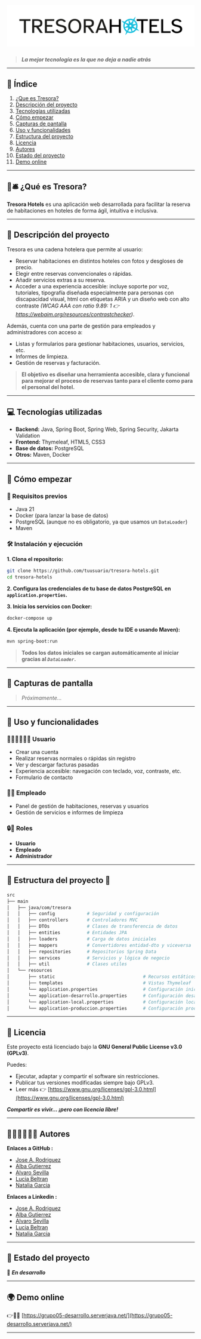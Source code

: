#  ![Logo Tresora](src/main/resources/static/images/LogoTresoraFondoBlanco.png)

> ***La mejor tecnología es la que no deja a nadie atrás***



---

## 📑 Índice

1. [¿Que es Tresora?](#-¿qué-es-Tresora?)
2. [Descripción del proyecto](#-descripción-del-proyecto)
3. [Tecnologías utilizadas](#-tecnologías-utilizadas)
4. [Cómo empezar](#-cómo-empezar)
5. [Capturas de pantalla](#-capturas-de-pantalla)
6. [Uso y funcionalidades](#-uso-y-funcionalidades)
7. [Estructura del proyecto](#-estructura-del-proyecto)
8. [Licencia](#-licencia)
9. [Autores](#-autores)
10. [Estado del proyecto](#-estado-del-proyecto)
11. [Demo online](#-demo-online)

---

## 🏨🛎️ ¿Qué es Tresora? 

**Tresora Hotels** es una aplicación web desarrollada para facilitar la reserva de habitaciones en hoteles de forma ágil, intuitiva e inclusiva.

---

## 📝 Descripción del proyecto

Tresora es una cadena hotelera que permite al usuario:

- Reservar habitaciones en distintos hoteles con fotos y desgloses de precio.
- Elegir entre reservas convencionales o rápidas.
- Añadir servicios extras a su reserva.
- Acceder a una experiencia accesible: incluye soporte por voz, tutoriales, tipografía diseñada especialmente para personas con discapacidad visual, html con etiquetas ARIA y un diseño web con alto contraste *(WCAG AAA con ratio 9.89: 1 👉 https://webaim.org/resources/contrastchecker)*.

Además, cuenta con una parte de gestión para empleados y administradores con acceso a:

- Listas y formularios para gestionar habitaciones, usuarios, servicios, etc.
- Informes de limpieza.
- Gestión de reservas y facturación.


> **El objetivo es diseñar una herramienta accesible, clara y funcional para mejorar el proceso de reservas tanto para el cliente como para el personal del hotel.**

---

## 💻 Tecnologías utilizadas

- **Backend:** Java, Spring Boot, Spring Web, Spring Security, Jakarta Validation
- **Frontend:** Thymeleaf, HTML5, CSS3
- **Base de datos:** PostgreSQL
- **Otros:** Maven, Docker

---

## 🚀 Cómo empezar

### 🧩 Requisitos previos

- Java 21
- Docker (para lanzar la base de datos)
- PostgreSQL (aunque no es obligatorio, ya que usamos un `DataLoader`)
- Maven

### 🛠️ Instalación y ejecución 

**1. Clona el repositorio:**
   ```bash
   git clone https://github.com/tuusuario/tresora-hotels.git
   cd tresora-hotels
   ```

**2. Configura las credenciales de tu base de datos PostgreSQL en `application.properties`.**

**3. Inicia los servicios con Docker:**
   ```bash
   docker-compose up
   ```

**4. Ejecuta la aplicación (por ejemplo, desde tu IDE o usando Maven):**
   ```bash
   mvn spring-boot:run
   ```

> **Todos los datos iniciales se cargan automáticamente al iniciar gracias al ***`DataLoader`***.**

---

## 📸 Capturas de pantalla

> *Próximamente...*

---

## 🔎 Uso y funcionalidades

### 🙋🏻‍♂️🙋🏾‍♀️ Usuario

- Crear una cuenta
- Realizar reservas normales o rápidas sin registro
- Ver y descargar facturas pasadas
- Experiencia accesible: navegación con teclado, voz, contraste, etc.
- Formulario de contacto

### 🧑‍💼 Empleado

- Panel de gestión de habitaciones, reservas y usuarios
- Gestión de servicios e informes de limpieza

### 🔒🔑 Roles

- **Usuario**
- **Empleado**
- **Administrador**

---

## 📁 Estructura del proyecto 📂

```bash
src
├── main
│   ├── java/com/tresora
│   │   ├── config            # Seguridad y configuración
│   │   ├── controllers       # Controladores MVC
│   │   ├── DTOs              # Clases de transferencia de datos
│   │   ├── entities          # Entidades JPA
│   │   ├── loaders           # Carga de datos iniciales
│   │   ├── mappers           # Convertidores entidad-dto y viceversa
│   │   ├── repositories      # Repositorios Spring Data
│   │   ├── services          # Servicios y lógica de negocio
│   │   ├── util              # Clases utiles           
│   └── resources
│       ├── static                                 # Recursos estáticos
│       ├── templates                              # Vistas Thymeleaf
│       └── application.properties                 # Configuración inicial 
│       └── application-desarrollo.properties      # Configuración desarrollo
│       └── application-local.properties           # Configuración local
│       └── application-produccion.properties      # Configuración producción
```


---

## 📜 Licencia

Este proyecto está licenciado bajo la **GNU General Public License v3.0 (GPLv3)**.

Puedes:

- Ejecutar, adaptar y compartir el software sin restricciones.
- Publicar tus versiones modificadas siempre bajo GPLv3.
- Leer más 👉 [https://www.gnu.org/licenses/gpl-3.0.html](https://www.gnu.org/licenses/gpl-3.0.html)

***Compartir es vivir... ¡pero con licencia libre!***

---

## 👨🏾‍💻👩🏼‍💻 Autores
**Enlaces a GitHub :**
- [Jose A. Rodriguez](https://github.com/DoctoreJekyll) 
- [Alba Gutierrez](https://github.com/AlbaGutierrezGarcia)
- [Alvaro Sevilla](https://github.com/alvarosevilla96)
- [Lucia Beltran](https://github.com/Lu-web165)
- [Natalia Garcia](https://github.com/natgarrod)

**Enlaces a Linkedin :**
- [Jose A. Rodriguez](https://www.linkedin.com/in/jose-rodriguez-martin/)
- [Alba Gutierrez](https://www.linkedin.com/in/alba-gutiérrez-garcía/)
- [Alvaro Sevilla](https://www.linkedin.com/in/alvaro-fernandez-sevilla/)
- [Lucia Beltran](https://www.linkedin.com/in/lucía-beltrán-infante/)
- [Natalia Garcia](https://www.linkedin.com/in/natalia-garcia-rodriguez/)

---

## 🚧 Estado del proyecto

🔧  ***En desarrollo***  

---

## 🌍 Demo online

👉💙🌐 [https://grupo05-desarrollo.serverjava.net/](https://grupo05-desarrollo.serverjava.net/)

---
